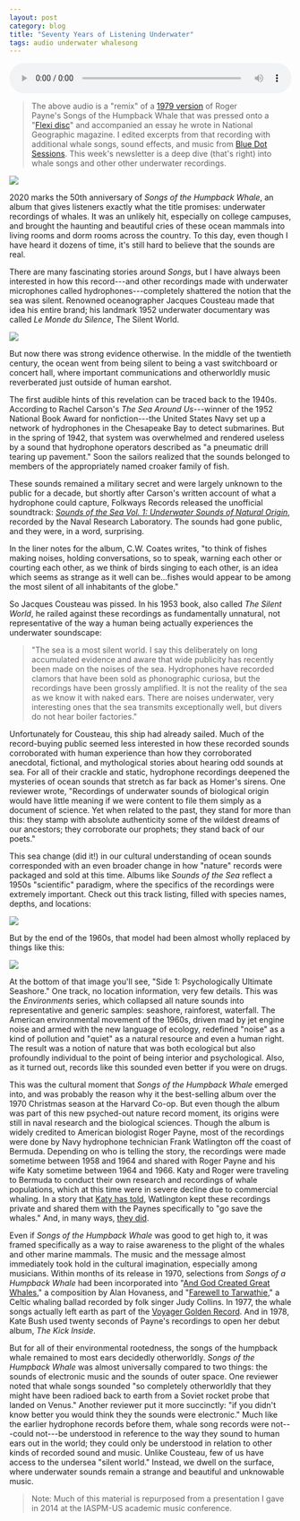 ```yaml
---
layout: post
category: blog
title: "Seventy Years of Listening Underwater"
tags: audio underwater whalesong
---
```

<audio controls="" style="width:100%" src="http://field-noise-assets.s3-us-east-2.amazonaws.com/payne-humback-remix.mp3"> 
</audio>

> The above audio is a "remix" of a [1979 version](https://www.youtube.com/watch?v=0WOjJIynHgM&t=324s&ab_channel=CletusHunnicutt) of Roger Payne's Songs of the Humpback Whale that was pressed onto a "[Flexi disc](https://en.wikipedia.org/wiki/Flexi_disc#/media/File:FloppyRom_Magazine.jpg)" and accompanied an essay he wrote in National Geographic magazine. I edited excerpts from that recording with additional whale songs, sound effects, and music from [Blue Dot Sessions](https://sessions.blue/). This week's newsletter is a deep dive (that's right) into whale songs and other other underwater recordings.

![](http://field-noise-assets.s3-us-east-2.amazonaws.com/payne-songs-album-art.jpg)

2020 marks the 50th anniversary of *Songs of the Humpback Whale*, an album that gives listeners exactly what the title promises: underwater recordings of whales. It was an unlikely hit, especially on college campuses, and brought the haunting and beautiful cries of these ocean mammals into living rooms and dorm rooms across the country. To this day, even though I have heard it dozens of time, it's still hard to believe that the sounds are real.

There are many fascinating stories around *Songs*, but I have always been interested in how this record---and other recordings made with underwater microphones called hydrophones---completely shattered the notion that the sea was silent. Renowned oceanographer Jacques Cousteau made that idea his entire brand; his landmark 1952 underwater documentary was called *Le Monde du Silence*, The Silent World. 

![](http://field-noise-assets.s3-us-east-2.amazonaws.com/payne-silent-world.jpg)

But now there was strong evidence otherwise. In the middle of the twentieth century, the ocean went from being silent to being a vast switchboard or concert hall, where important communications and otherworldly music reverberated just outside of human earshot.

The first audible hints of this revelation can be traced back to the 1940s. According to Rachel Carson\'s *The Sea Around Us*---winner of the 1952 National Book Award for nonfiction---the United States Navy set up a network of hydrophones in the Chesapeake Bay to detect submarines. But in the spring of 1942, that system was overwhelmed and rendered useless by a sound that hydrophone operators described as "a pneumatic drill tearing up pavement." Soon the sailors realized that the sounds belonged to members of the appropriately named croaker family of fish.

These sounds remained a military secret and were largely unknown to the public for a decade, but shortly after Carson\'s written account of what a hydrophone could capture, Folkways Records released the unofficial soundtrack: *[Sounds of the Sea Vol. 1: Underwater Sounds of Natural Origin](https://folkways.si.edu/sounds-of-the-sea-vol-1-underwater-sounds-of-biological-origin/album/smithsonian)*, recorded by the Naval Research Laboratory. The sounds had gone public, and they were, in a word, surprising.

In the liner notes for the album, C.W. Coates writes, "to think of fishes making noises, holding conversations, so to speak, warning each other or courting each other, as we think of birds singing to each other, is an idea which seems as strange as it well can be\...fishes would appear to be among the most silent of all inhabitants of the globe."

So Jacques Cousteau was pissed. In his 1953 book, also called *The Silent World*, he railed against these recordings as fundamentally unnatural, not representative of the way a human being actually experiences the underwater soundscape:

>"The sea is a most silent world. I say this deliberately on long accumulated evidence and aware that wide publicity has recently been made on the noises of the sea. Hydrophones have recorded clamors that have been sold as phonographic curiosa, but the recordings have been grossly amplified. It is not the reality of the sea as we know it with naked ears. There are noises underwater, very interesting ones that the sea transmits exceptionally well, but divers do not hear boiler factories."

Unfortunately for Cousteau, this ship had already sailed. Much of the record-buying public seemed less interested in how these recorded sounds corroborated with human experience than how they corroborated anecdotal, fictional, and mythological stories about hearing odd sounds at sea. For all of their crackle and static, hydrophone recordings deepened the mysteries of ocean sounds that stretch as far back as Homer's sirens. One reviewer wrote, "Recordings of underwater sounds of biological origin would have little meaning if we were content to file them simply as a document of science. Yet when related to the past, they stand for more than this: they stamp with absolute authenticity some of the wildest dreams of our ancestors; they corroborate our prophets; they stand back of our poets."

This sea change (did it!) in our cultural understanding of ocean sounds corresponded with an even broader change in how "nature" records were packaged and sold at this time. Albums like *Sounds of the Sea* reflect a 1950s "scientific" paradigm, where the specifics of the recordings were extremely important. Check out this track listing, filled with species names, depths, and locations:

![](http://field-noise-assets.s3-us-east-2.amazonaws.com/payne-sounds-sea-back.png)

But by the end of the 1960s, that model had been almost wholly replaced by things like this:

![](http://field-noise-assets.s3-us-east-2.amazonaws.com/payne-environments-front.jpg)

At the bottom of that image you'll see, "Side 1: Psychologically Ultimate Seashore." One track, no location information, very few details. This was the *Environments* series, which collapsed all nature sounds into representative and generic samples: seashore, rainforest, waterfall. The American environmental movement of the 1960s, driven mad by jet engine noise and armed with the new language of ecology, redefined "noise" as a kind of pollution and "quiet" as a natural resource and even a human right. The result was a notion of nature that was both ecological but also profoundly individual to the point of being interior and psychological. Also, as it turned out, records like this sounded even better if you were on drugs.

This was the cultural moment that *Songs of the Humpback Whale* emerged into, and was probably the reason why it the best-selling album over the 1970 Christmas season at the Harvard Co-op. But even though the album was part of this new psyched-out nature record moment, its origins were still in naval research and the biological sciences. Though the album is widely credited to American biologist Roger Payne, most of the recordings were done by Navy hydrophone technician Frank Watlington off the coast of Bermuda. Depending on who is telling the story, the recordings were made sometime between 1958 and 1964 and shared with Roger Payne and his wife Katy sometime between 1964 and 1966. Katy and Roger were traveling to Bermuda to conduct their own research and recordings of whale populations, which at this time were in severe decline due to commercial whaling. In a story that [Katy has told](https://www.npr.org/2015/08/06/427851306/it-took-a-musicians-ear-to-decode-the-complex-song-in-whale-calls), Watlington kept these recordings private and shared them with the Paynes specifically to "go save the whales." And, in many ways, [they did](https://www.npr.org/2014/12/26/373303726/recordings-that-made-waves-the-songs-that-saved-the-whales). 

Even if *Songs of the Humpback Whale* was good to get high to, it was framed specifically as a way to raise awareness to the plight of the whales and other marine mammals. The music and the message almost immediately took hold in the cultural imagination, especially among musicians. Within months of its release in 1970, selections from *Songs of a Humpback Whale* had been incorporated into \"[And God Created Great Whales](https://www.youtube.com/watch?v=Too2tqNZAVc&ab_channel=nadel2be),\" a composition by Alan Hovaness, and \"[Farewell to Tarwathie](https://www.youtube.com/watch?v=qV29xK2xyZ4&ab_channel=BetaHi-FiArchive),\" a Celtic whaling ballad recorded by folk singer Judy Collins. In 1977, the whale songs actually left earth as part of the [Voyager Golden Record](https://voyager.jpl.nasa.gov/golden-record/). And in 1978, Kate Bush used twenty seconds of Payne\'s recordings to open her debut album, *The Kick Inside*.

But for all of their environmental rootedness, the songs of the humpback whale remained to most ears decidedly otherworldly. *Songs of the Humpback Whale* was almost universally compared to two things: the sounds of electronic music and the sounds of outer space. One reviewer noted that whale songs sounded "so completely otherworldly that they might have been radioed back to earth from a Soviet rocket probe that landed on Venus." Another reviewer put it more succinctly: "if you didn\'t know better you would think they the sounds were electronic." Much like the earlier hydrophone records before them, whale song records were not---could not---be understood in reference to the way they sound to human ears out in the world; they could only be understood in relation to other kinds of recorded sound and music. Unlike Cousteau, few of us have access to the undersea "silent world." Instead, we dwell on the surface, where underwater sounds remain a strange and beautiful and unknowable music.

> Note: Much of this material is repurposed from a presentation I gave in 2014 at the IASPM-US academic music conference.
